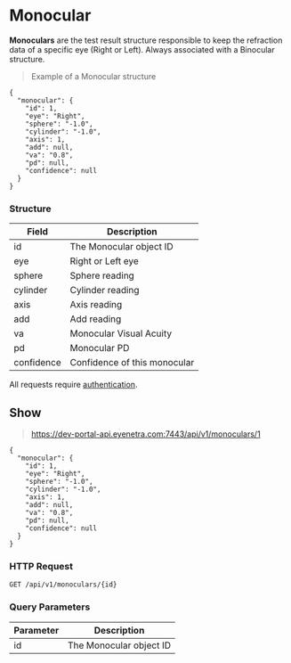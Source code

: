# Monocular

**Monoculars** are the test result structure responsible to keep the refraction data of a specific eye (Right or Left). Always associated with a Binocular structure.

> Example of a Monocular structure

````
{
  "monocular": {
    "id": 1,
    "eye": "Right",
    "sphere": "-1.0",
    "cylinder": "-1.0",
    "axis": 1,
    "add": null,
    "va": "0.8",
    "pd": null,
    "confidence": null
  }
}
````

### Structure

Field           | Description
--------------- | -------------------------------------------------------------------------------
id              | The Monocular object ID
eye             | Right or Left eye
sphere          | Sphere reading
cylinder        | Cylinder reading
axis            | Axis reading
add             | Add reading
va              | Monocular Visual Acuity
pd              | Monocular PD
confidence      | Confidence of this monocular

<aside class="warn">
All requests require <a href="#basic-authentication">authentication</a>.
</aside>

## Show

> https://dev-portal-api.eyenetra.com:7443/api/v1/monoculars/1

````
{
  "monocular": {
    "id": 1,
    "eye": "Right",
    "sphere": "-1.0",
    "cylinder": "-1.0",
    "axis": 1,
    "add": null,
    "va": "0.8",
    "pd": null,
    "confidence": null
  }
}
````

### HTTP Request

`GET /api/v1/monoculars/{id}`

### Query Parameters

Parameter       | Description
--------------- | -------------------------------------------------------------------------------
id              | The Monocular object ID
